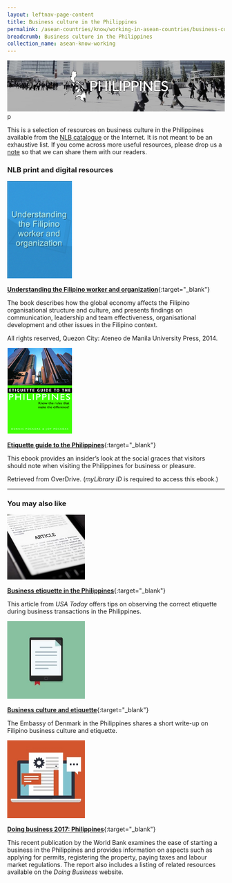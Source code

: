 ```yaml
---
layout: leftnav-page-content
title: Business culture in the Philippines
permalink: /asean-countries/know/working-in-asean-countries/business-culture-in-philippines/
breadcrumb: Business culture in the Philippines
collection_name: asean-know-working
---
```


<img src="/images/asean-working/ASEAN-Philippines-Business-Culture.jpg" alt="Business culture Philippines banner" style="width:800px;" />p

This is a selection of resources on business culture in the Philippines available from the [NLB catalogue](http://catalogue.nlb.gov.sg/) or the Internet.  It is not meant to be an exhaustive list. If you come across more useful resources, please drop us a [note](http://www.eyeonasia.sg/contact/) so that we can share them with our readers.

### **NLB print and digital resources**

<img src="/images/book-covers/Understanding-the-Filipino-worker-and-organization.png" style="width:150px;" />

[**Understanding the Filipino worker and organization**](http://eservice.nlb.gov.sg/item_holding.aspx?bid=202685177){:target="_blank"}

The book describes how the global economy affects the Filipino organisational structure and culture, and presents findings on communication, leadership and team effectiveness, organisational development and other issues in the Filipino context.

All rights reserved, Quezon City: Ateneo de Manila University Press, 2014.

<img src="/images/book-covers/Etiquette-guide-to-the-Philippines.png" style="width:150px;" />

[**Etiquette guide to the Philippines**](https://nlb.overdrive.com/media/593692){:target="_blank"}

This ebook provides an insider’s look at the social graces that visitors should note when visiting the Philippines for business or pleasure.

Retrieved from OverDrive. (*myLibrary ID* is required to access this ebook.)

---

### **You may also like**

<img src="/images/resources/Article 3.jpg" style="width:180px;" />

[**Business etiquette in the Philippines**](http://traveltips.usatoday.com/business-etiquette-philippines-16184.html){:target="_blank"}

This article from *USA Today* offers tips on observing the correct etiquette during business transactions in the Philippines.

<img src="/images/resources/Article 2.jpg" style="width:180px;" />

[**Business culture and etiquette**](http://filippinerne.um.dk/en/trade-council/philippines-as-a-promising-market/business-culture-and-etiquette){:target="_blank"}

The Embassy of Denmark in the Philippines shares a short write-up on Filipino business culture and etiquette.

<img src="/images/resources/Article 4.jpg" style="width:180px;" />

[**Doing business 2017: Philippines**](https://openknowledge.worldbank.org/bitstream/handle/10986/25604/WP-DB17-PUBLIC-Philippines.pdf?sequence=1&isAllowed=y){:target="_blank"}

This recent publication by the World Bank examines the ease of starting a business in the Philippines and provides information on aspects such as applying for permits, registering the property, paying taxes and labour market regulations. The report also includes a listing of related resources available on the *Doing Business* website.
